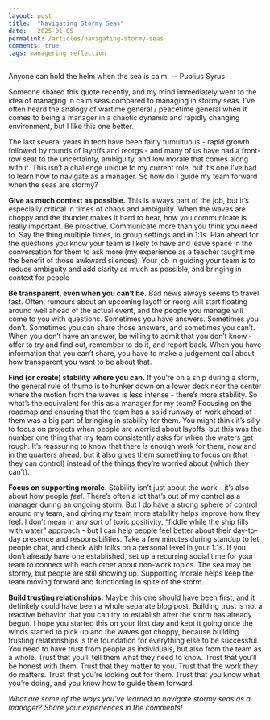 ```yaml
---
layout: post
title:  "Navigating Stormy Seas"
date:   2025-01-05
permalink: /articles/navigating-stormy-seas
comments: true
tags: managering reflection
---
```


Anyone can hold the helm when the sea is calm.
 -- Publius Syrus

Someone shared this quote recently, and my mind immediately went to the idea of managing in calm seas compared to managing in stormy seas. I’ve often heard the analogy of wartime general / peacetime general when it comes to being a manager in a chaotic dynamic and rapidly changing environment, but I like this one better. 

The last several years in tech have been fairly tumultuous - rapid growth followed by rounds of layoffs and reorgs - and many of us have had a front-row seat to the uncertainty, ambiguity, and low morale that comes along with it. This isn’t a challenge unique to my current role, but it’s one I’ve had to learn how to navigate as a manager. So how do I guide my team forward when the seas are stormy?

**Give as much context as possible.** This is always part of the job, but it’s especially critical in times of chaos and ambiguity. When the waves are choppy and the thunder makes it hard to hear, how you communicate is really important. Be proactive. Communicate more than you think you need to. Say the thing multiple times, in group settings and in 1:1s. Plan ahead for the questions you know your team is likely to have and leave space in the conversation for them to ask more (my experience as a teacher taught me the benefit of those awkward silences). Your job in guiding your team is to reduce ambiguity and add clarity as much as possible, and bringing in context for people  

**Be transparent, even when you can’t be.** Bad news always seems to travel fast. Often, rumours about an upcoming layoff or reorg will start floating around well ahead of the actual event, and the people you manage will come to you with questions. Sometimes you have answers. Sometimes you don’t. Sometimes you can share those answers, and sometimes you can’t. When you don’t have an answer, be willing to admit that you don’t know - offer to try and find out, remember to do it, and report back. When you have information that you can’t share, you have to make a judgement call about how transparent you want to be about that. 

**Find (or create) stability where you can.** If you’re on a ship during a storm, the general rule of thumb is to hunker down on a lower deck near the center where the motion from the waves is less intense - there’s more stability. So what’s the equivalent for this as a manager for my team? Focusing on the roadmap and ensuring that the team has a solid runway of work ahead of them was a big part of bringing in stability for them. You might think it’s silly to focus on projects when people are worried about layoffs, but this was the number one thing that my team consistently asks for when the waters get rough. It’s reassuring to know that there _is_ enough work for them, now and in the quarters ahead, but it also gives them something to focus on (that they can control) instead of the things they’re worried about (which they can’t). 

**Focus on supporting morale.** Stability isn’t just about the work - it’s also about how people _feel_. There’s often a lot that’s out of my control as a manager during an ongoing storm. But I do have a strong sphere of control around my team, and giving my team more stability helps improve how they feel. I don’t mean in any sort of toxic positivity, “fiddle while the ship fills with water” approach - but I can help people feel better about their day-to-day presence and responsibilities. Take a few minutes during standup to let people chat, and check with folks on a personal level in your 1:1s. If you don’t already have one established, set up a recurring social time for your team to connect with each other about non-work topics. The sea may be stormy, but people are still showing up. Supporting morale helps keep the team moving forward and functioning in spite of the storm.

**Build trusting relationships.** Maybe this one should have been first, and it definitely could have been a whole separate blog post. Building trust is not a reactive behavior that you can try to establish after the storm has already begun. I hope you started this on your first day and kept it going once the winds started to pick up and the waves got choppy, because building trusting relationships is the foundation for everything else to be successful. You need to have trust from people as individuals, but also from the team as a whole. Trust that you’ll tell them what they need to know. Trust that you’ll be honest with them. Trust that they matter to you. Trust that the work they do matters. Trust that you’re looking out for them. Trust that you know what you’re doing, and you know how to guide them forward. 

_What are some of the ways you've learned to navigate stormy seas as a manager? Share your experiences in the comments!_

